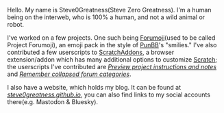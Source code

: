 Hello. My name is Steve0Greatness(Steve Zero Greatness). I'm a human being on the interweb, who is 100% a human, and not a wild animal or robot.

I've worked on a few projects. One such being [Forumoji](https://github.com/lopste/forumoji)(used to be called Project Forumoji), an emoji pack in the style of [PunBB](https://github.com/punbb/punbb)'s "smilies." I've also contributed a few userscripts to [ScratchAddons](https://github.com/ScratchAddons/ScratchAddons), a browser extension/addon which has many additional options to customize [Scratch](https://scratch.mit.edu); the userscripts I've contributed are [*Preview project instructions and notes*](https://scratchaddons.com/addons/#addon-preview-project-description) and [*Remember collapsed forum categories*](https://scratchaddons.com/addons/#addon-remember-collapsed-categories).

I also have a website, which holds my blog. It can be found at [*steve0greatness.github.io*](https://steve0greatness.github.io), you can also find links to my social accounts there(e.g. Mastodon & Bluesky).
